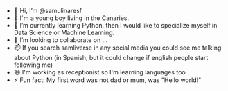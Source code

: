 - 👋 Hi, I’m @samulinaresf
- 👀 I´m a young boy living in the Canaries.
- 🌱 I’m currently learning Python, then I would like to specialize myself in Data Science or Machine Learning.
- 💞️ I’m looking to collaborate on ...
- 📫 If you search samliverse in any social media you could see me talking about Python (in Spanish, but it could change if english people start following me)
- 😄 I'm working as receptionist so I'm learning languages too
- ⚡ Fun fact: My first word was not dad or mum, was "Hello world!"

<!---
samulinaresf/samulinaresf is a ✨ special ✨ repository because its `README.md` (this file) appears on your GitHub profile.
You can click the Preview link to take a look at your changes.
--->
